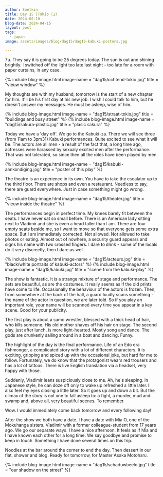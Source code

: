 ```yaml
---
author: Soetkin
title: Day 15 |Tokio (1)
date: 2024-06-10
blog-date: 2024-04-15
layout: post
tags:
  - japan
image: assets/images/blog/dag15/dag15-kabuki-posters.jpg

---
```

7u. 
They say it is going to be 25 degrees today. The sun is out and shining brightly. 
I switched off the light too late last night - too late for a room with paper curtains, in any case.

{% include blog-image.html image-name = "dag15/ochtend-tokio.jpg" title = "vieuw window" %}

My thoughts are with my husband, tomorrow is the start of a new chapter for him. 
It'll be his first day at his new job. I wish I could talk to him, but he doesn't answer my messages. He must be asleep, wise of him.

{% include blog-image.html image-name = "dag15/straat-tokio.jpg" title = "buildings and busy street" %}
{% include blog-image.html image-name = "dag15/sakura-plastic.jpg" title = "plasic sakura" %}

Today we have a 'day off'. 
We go to the Kabuki-za. There we will see three (from 11am to 3pm31) Kabuki performances. 
Quite excited to see what it will be. 
The actors are all men - a result of the fact that, a long time ago, actresses were harassed by sexualy excited men after the performance.
That was not tolerated, so since then all the roles have been played by men.

{% include blog-image.html image-name = "dag15/kabuki-aankondiging.jpg" title = "poster of this play" %}

The theatre is an experience in its own. 
You have to take the escalator up to the third floor. There are shops and even a restaurant. 
Needless to say, there are guard everywhere. 
Just in case something might go wrong. 

{% include blog-image.html image-name = "dag15/theater.jpg" title = "vieuw inside the theatre" %}

The performances begin in perfect time. 
My knees barely fit between the seats. I have never sat so small before. 
There is an American lady sitting next to Vladimir and she is even a head taller than I am. There are four empty seats beside me, so I want to move so that everyone gets some extra space. But I am immediately corrected. 
Not allowed. Not allowed to take photos or eating. 
Almost out of nowhere, a security guard appears and signs his name with two crossed fingers. 
I dare to drink - some of the locals do it very discreetly, then I dare as well.

{% include blog-image.html image-name = "dag15/acteurs.jpg" title = "black/white portraits of kabuki-actors" %}
{% include blog-image.html image-name = "dag15/kabuki.jpg" title = "scene from the kabuki-play" %}

The show is fantastic. 
It is a strange mixture of stage and performance. 
The sets are beautiful, as are the costumes. It really seems as if the old prints have come to life. 
Occasionally the behaviour of the actors is frozen. 
Then, from somewhere at the back of the hall, a guard loudly scans something - the name of the actor in question, we are later told. 
So if you play an important role, your name will be scanned every time you appear in a key scene. 
Good for your publicity.

The first play is about a sumo wrestler, blessed with a thick head of hair, who kills someone. His old mother shaves off his hair on stage. The second play, just after lunch, is more light-hearted. Mostly song and dance. The gods are drunkenly sailing around in a boat and dancing. Funny. 

The highlight of the day is the final performance. Life of an Edo era fishmonger, a complicated story with a lot of different characters. 
It is exciting, gripping and spiced up with the occasional joke, but hard for me to follow. 
Fortunately, we do know that the protagonist wears red trousers and has a lot of tattoos. 
There is live English translation via a headset, very happy with those. 

Suddenly, Vladimir leans suspiciously close to me. Ah, he's sleeping. 
In Japanese style, he can doze off only to wake up refreshed a little later. 
I also feel my eyes closing a little later. 
So it goes up and down a bit. But the climax of the story is not one to fall asleep to: a fight, a murder, mud and swamp and, above all, very beautiful scenes. To remember.

Wow. I would immediately come back tomorrow and every following day! 

After the show we both have a date. I have a date with Mia O, one of the Mokuhanga sisters. Vladimir with a former colleague-student from 17 years ago. 
We go our separate ways. I have a nice afternoon. It feels as if Mia and I have known each other for a long time. 
We say goodbye and promise to keep in touch. Something I have done several times on this trip.

Noodles at the bar around the corner to end the day. Then dessert in our flat, shower and blog. Ready for tomorrow, for Master Asaka Motoharu.

{% include blog-image.html image-name = "dag15/schaduwbeeld.jpg" title = "our shadow on the street" %}
